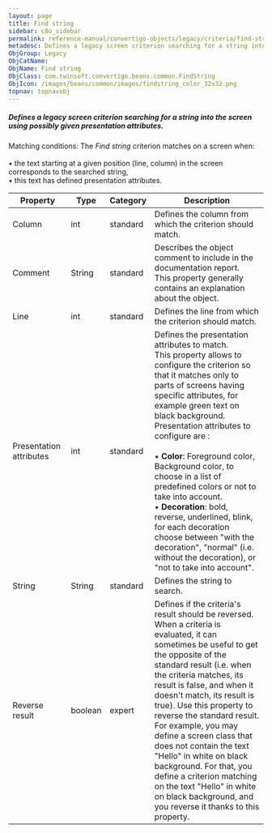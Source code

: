 ```yaml
---
layout: page
title: Find string
sidebar: c8o_sidebar
permalink: reference-manual/convertigo-objects/legacy/criteria/find-string/
metadesc: Defines a legacy screen criterion searching for a string into the screen using possibly given presentation attributes.   Matching conditions  The  Fin
ObjGroup: Legacy
ObjCatName: 
ObjName: Find string
ObjClass: com.twinsoft.convertigo.beans.common.FindString
ObjIcon: /images/beans/common/images/findstring_color_32x32.png
topnav: topnavobj
---
```

##### Defines a legacy screen criterion searching for a string into the screen using possibly given presentation attributes. 

Matching conditions: The <i>Find string</i> criterion matches on a screen when: <br/><br/>• the text starting at a given position (line, column) in the screen corresponds to the searched string, <br/>• this text has defined presentation attributes. <br/>

Property | Type | Category | Description
--- | --- | --- | ---
Column | int | standard | Defines the column from which the criterion should match.
Comment | String | standard | Describes the object comment to include in the documentation report.<br/>This property generally contains an explanation about the object.
Line | int | standard | Defines the line from which the criterion should match.
Presentation attributes | int | standard | Defines the presentation attributes to match.<br/>This property allows to configure the criterion so that it matches only to parts of screens having specific attributes, for example green text on black background.<br/>Presentation attributes to configure are :<br/><br/>• <b>Color</b>: <span class="computer">Foreground</span> color, <span class="computer">Background</span> color, to choose in a list of predefined colors or not to take into account.<br/>• <b>Decoration</b>: <span class="computer">bold</span>, <span class="computer">reverse</span>, <span class="computer">underlined</span>, <span class="computer">blink</span>, for each decoration choose between "with the decoration", "normal" (i.e. without the decoration), or "not to take into account".<br/>
String | String | standard | Defines the string to search.
Reverse result | boolean | expert | Defines if the criteria's result should be reversed.<br/>When a criteria is evaluated, it can sometimes be useful to get the opposite of the standard result (i.e. when the criteria matches, its result is false, and when it doesn't match, its result is true). Use this property to reverse the standard result.<br/>For example, you may define a screen class that does not contain the text "Hello" in white on black background. For that, you define a criterion matching on the text "Hello" in white on black background, and you reverse it thanks to this property.
